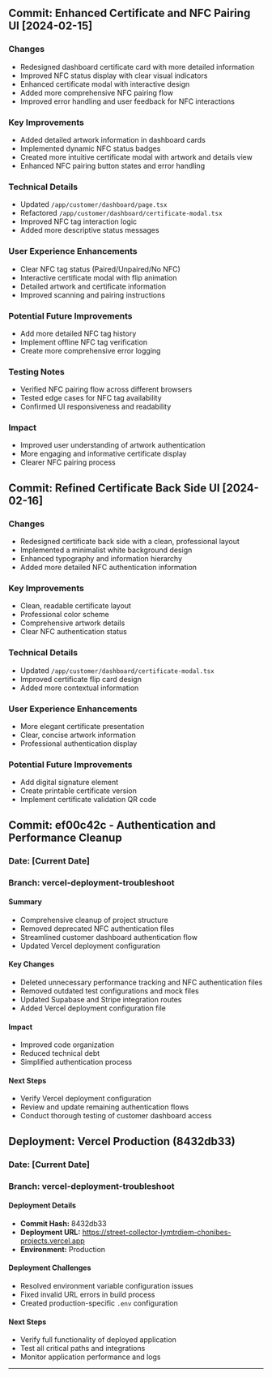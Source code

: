 ## Commit: Enhanced Certificate and NFC Pairing UI [2024-02-15]

### Changes
- Redesigned dashboard certificate card with more detailed information
- Improved NFC status display with clear visual indicators
- Enhanced certificate modal with interactive design
- Added more comprehensive NFC pairing flow
- Improved error handling and user feedback for NFC interactions

### Key Improvements
- Added detailed artwork information in dashboard cards
- Implemented dynamic NFC status badges
- Created more intuitive certificate modal with artwork and details view
- Enhanced NFC pairing button states and error handling

### Technical Details
- Updated `/app/customer/dashboard/page.tsx`
- Refactored `/app/customer/dashboard/certificate-modal.tsx`
- Improved NFC tag interaction logic
- Added more descriptive status messages

### User Experience Enhancements
- Clear NFC tag status (Paired/Unpaired/No NFC)
- Interactive certificate modal with flip animation
- Detailed artwork and certificate information
- Improved scanning and pairing instructions

### Potential Future Improvements
- Add more detailed NFC tag history
- Implement offline NFC tag verification
- Create more comprehensive error logging

### Testing Notes
- Verified NFC pairing flow across different browsers
- Tested edge cases for NFC tag availability
- Confirmed UI responsiveness and readability

### Impact
- Improved user understanding of artwork authentication
- More engaging and informative certificate display
- Clearer NFC pairing process

## Commit: Refined Certificate Back Side UI [2024-02-16]

### Changes
- Redesigned certificate back side with a clean, professional layout
- Implemented a minimalist white background design
- Enhanced typography and information hierarchy
- Added more detailed NFC authentication information

### Key Improvements
- Clean, readable certificate layout
- Professional color scheme
- Comprehensive artwork details
- Clear NFC authentication status

### Technical Details
- Updated `/app/customer/dashboard/certificate-modal.tsx`
- Improved certificate flip card design
- Added more contextual information

### User Experience Enhancements
- More elegant certificate presentation
- Clear, concise artwork information
- Professional authentication display

### Potential Future Improvements
- Add digital signature element
- Create printable certificate version
- Implement certificate validation QR code

## Commit: ef00c42c - Authentication and Performance Cleanup

### Date: [Current Date]
### Branch: vercel-deployment-troubleshoot

#### Summary
- Comprehensive cleanup of project structure
- Removed deprecated NFC authentication files
- Streamlined customer dashboard authentication flow
- Updated Vercel deployment configuration

#### Key Changes
- Deleted unnecessary performance tracking and NFC authentication files
- Removed outdated test configurations and mock files
- Updated Supabase and Stripe integration routes
- Added Vercel deployment configuration file

#### Impact
- Improved code organization
- Reduced technical debt
- Simplified authentication process

#### Next Steps
- Verify Vercel deployment configuration
- Review and update remaining authentication flows
- Conduct thorough testing of customer dashboard access

## Deployment: Vercel Production (8432db33)

### Date: [Current Date]
### Branch: vercel-deployment-troubleshoot

#### Deployment Details
- **Commit Hash:** 8432db33
- **Deployment URL:** https://street-collector-lymtrdiem-chonibes-projects.vercel.app
- **Environment:** Production

#### Deployment Challenges
- Resolved environment variable configuration issues
- Fixed invalid URL errors in build process
- Created production-specific `.env` configuration

#### Next Steps
- Verify full functionality of deployed application
- Test all critical paths and integrations
- Monitor application performance and logs

--- 